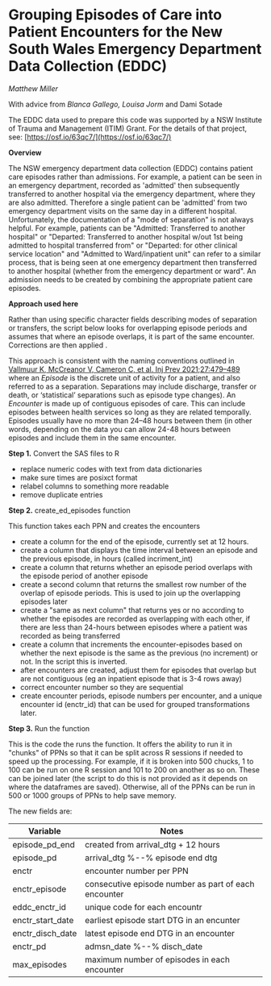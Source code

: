 # Grouping Episodes of Care into Patient Encounters for the New South Wales Emergency Department Data Collection (EDDC)

_Matthew Miller_

  

With advice from _Blanca Gallego, Louisa Jorm_ and Dami Sotade

  

The EDDC data used to prepare this code was supported by a NSW Institute of Trauma and Management (ITIM) Grant. For the details of that project, see: [https://osf.io/63qc7/](https://osf.io/63qc7/)

  

**Overview**

  

The NSW emergency department data collection (EDDC) contains patient care episodes rather than admissions. For example, a patient can be seen in an emergency department, recorded as 'admitted' then subsequently transferred to another hospital via the emergency department, where they are also admitted. Therefore a single patient can be 'admitted' from two emergency department visits on the same day in a different hospital. Unfortunately, the documentation of a "mode of separation" is not always helpful. For example, patients can be "Admitted: Transferred to another hospital" or "Departed: Transferred to another hospital w/out 1st being admitted to hospital transferred from" or "Departed: for other clinical service location" and "Admitted to Ward/inpatient unit" can refer to a similar process, that is being seen at one emergency department then transferred to another hospital (whether from the emergency department or ward". An admission needs to be created by combining the appropriate patient care episodes.

  

**Approach used here**

  

Rather than using specific character fields describing modes of separation or transfers, the script below looks for overlapping episode periods and assumes that where an episode overlaps, it is part of the same encounter. Corrections are then applied .

  

This approach is consistent with the naming conventions outlined in [Vallmuur K, McCreanor V, Cameron C, et al. Inj Prev 2021;27:479–489](https://injuryprevention.bmj.com/content/27/5/479) where an _Episode_ is the discrete unit of activity for a patient, and also referred to as a separation. Separations may include discharge, transfer or death, or ‘statistical’ separations such as episode type changes). An _Encounter_ is made up of contiguous episodes of care. This can include episodes between health services so long as they are related temporally. Episodes usually have no more than 24–48 hours between them (in other words, depending on the data you can allow 24-48 hours between episodes and include them in the same encounter.

  

**Step 1.** Convert the SAS files to R

  

*   replace numeric codes with text from data dictionaries
*   make sure times are posixct format
*   relabel columns to something more readable
*   remove duplicate entries

  

**Step 2.** create\_ed\_episodes function

  

This function takes each PPN and creates the encounters

  

*   create a column for the end of the episode, currently set at 12 hours.
*   create a column that displays the time interval between an episode and the previous episode, in hours (called incriment\_int)
*   create a column that returns whether an episode period overlaps with the episode period of another episode
*   create a second column that returns the smallest row number of the overlap of episode periods. This is used to join up the overlapping episodes later
*   create a "same as next column" that returns yes or no according to whether the episodes are recorded as overlapping with each other, if there are less than 24-hours between episodes where a patient was recorded as being transferred
*   create a column that increments the encounter-episodes based on whether the next episode is the same as the previous (no increment) or not. In the script this is inverted.
*   after encounters are created, adjust them for episodes that overlap but are not contiguous (eg an inpatient episode that is 3-4 rows away)
*   correct encounter number so they are sequential
*   create encounter periods, episode numbers per encounter, and a unique encounter id (enctr\_id) that can be used for grouped transformations later.

  

  

**Step 3.** Run the function

  

This is the code the runs the function. It offers the ability to run it in "chunks" of PPNs so that it can be split across R sessions if needed to speed up the processing. For example, if it is broken into 500 chucks, 1 to 100 can be run on one R session and 101 to 200 on another as so on. These can be joined later (the script to do this is not provided as it depends on where the dataframes are saved). Otherwise, all of the PPNs can be run in 500 or 1000 groups of PPNs to help save memory.

  

  

  

The new fields are:

| Variable | Notes |
| ---| --- |
| episode\_pd\_end | created from arrival\_dtg + 12 hours |
| episode\_pd | arrival\_dtg %--% episode end dtg |
| enctr | encounter number per PPN |
| enctr\_episode | consecutive episode number as part of each encounter |
| eddc\_enctr\_id | unique code for each encountr |
| enctr\_start\_date | earliest episode start DTG in an encunter |
| enctr\_disch\_date | latest episode end DTG in an encounter |
| enctr\_pd | admsn\_date %--% disch\_date |
| max\_episodes | maximum number of episodes in each encounter |

